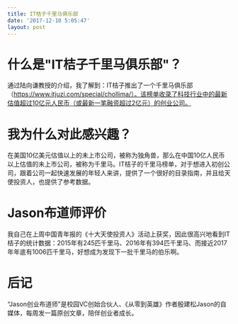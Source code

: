```yaml
---
title: IT桔子千里马俱乐部
date: '2017-12-10 5:05:47'
layout: post
---
```


# 什么是"IT桔子千里马俱乐部"？

通过陆向谦教授的介绍，我了解到：IT桔子推出了一个千里马俱乐部（https://www.itjuzi.com/special/chollima/）。该榜单收录了科技行业中的最新估值超过10亿元人民币（或最新一笔融资超过2亿元）的创业公司。

# 我为什么对此感兴趣？

在美国10亿美元估值以上的未上市公司，被称为独角兽，那么在中国10亿人民币以上估值的未上市公司，被称为千里马。IT桔子的千里马榜单，对于想进入初创公司，跟着公司一起快速发展的年轻人来讲，提供了一个很好的目录指南，并且给天使投资人，也提供了参考数据。

# Jason布道师评价

我自己在上周中国青年报的《十大天使投资人》活动上获奖，因此很高兴地看到IT桔子的统计数据：2015年有245匹千里马、2016年有394匹千里马、而接近2017年年底有1006匹千里马，好想成为发现下一批千里马的伯乐啊。

# 后记

“Jason创业布道师”是校园VC创始合伙人、《从零到英雄》作者殷建松Jason的自媒体，每周发一篇原创文章，陪伴创业者成长。
